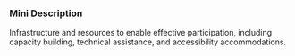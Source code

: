 ### Mini Description

Infrastructure and resources to enable effective participation, including capacity building, technical assistance, and accessibility accommodations.
